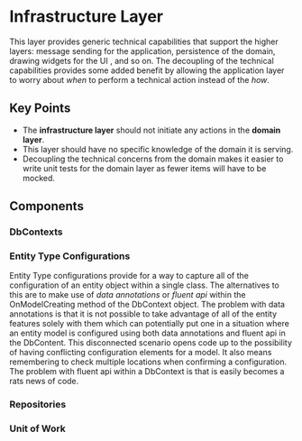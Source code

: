 # Infrastructure Layer
This layer provides generic technical capabilities that support the higher layers: message sending for the application, persistence of the domain, drawing widgets for the UI , and so on.  The decoupling of the technical capabilities provides some added benefit by allowing the application layer to worry about *when* to perform a technical action instead of the *how*.

## Key Points
* The **infrastructure layer** should not initiate any actions in the **domain layer**.
* This layer should have no specific knowledge of the domain it is serving.
* Decoupling the technical concerns from the domain makes it easier to write unit tests for the domain layer as fewer items will have to be mocked.

## Components

### DbContexts

### Entity Type Configurations
Entity Type configurations provide for a way to capture all of the configuration of an entity object within a single class.  The alternatives to this are to make use of *data annotations* or *fluent api* within the OnModelCreating method of the DbContext object.  The problem with data annotations is that it is not possible to take advantage of all of the entity features solely with them which can potentially put one in a situation where an entity model is configured using both data annotations and fluent api in the DbContent.  This disconnected scenario opens code up to the possibility of having conflicting configuration elements for a model.  It also means remembering to check multiple locations when confirming a configuration.  The problem with fluent api within a DbContext is that is easily becomes a rats news of code.

### Repositories

### Unit of Work



